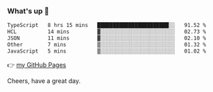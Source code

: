 ### What's up 👋

<!--START_SECTION:waka-->

```txt
TypeScript   8 hrs 15 mins   ███████████████████████░░   91.52 %
HCL          14 mins         ▓░░░░░░░░░░░░░░░░░░░░░░░░   02.73 %
JSON         11 mins         ▓░░░░░░░░░░░░░░░░░░░░░░░░   02.10 %
Other        7 mins          ▒░░░░░░░░░░░░░░░░░░░░░░░░   01.32 %
JavaScript   5 mins          ▒░░░░░░░░░░░░░░░░░░░░░░░░   01.02 %
```

<!--END_SECTION:waka-->

👉 [my GitHub Pages](https://ykzhukian.github.io)

Cheers, have a great day.

